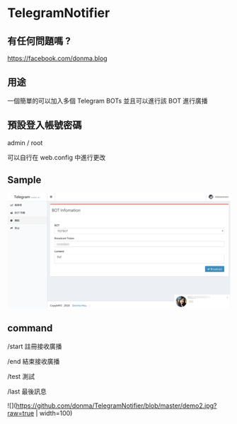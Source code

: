 # TelegramNotifier


## 有任何問題嗎 ? 
https://facebook.com/donma.blog

## 用途
一個簡單的可以加入多個 Telegram BOTs 並且可以進行該 BOT 進行廣播

## 預設登入帳號密碼

admin / root 

可以自行在 web.config 中進行更改

## Sample

![alt Preview](https://github.com/donma/TelegramNotifier/blob/master/demo1.jpg?raw=true)

## command

/start 註冊接收廣播

/end 結束接收廣播

/test 測試

/last  最後訊息

![](https://github.com/donma/TelegramNotifier/blob/master/demo2.jpg?raw=true | width=100)


